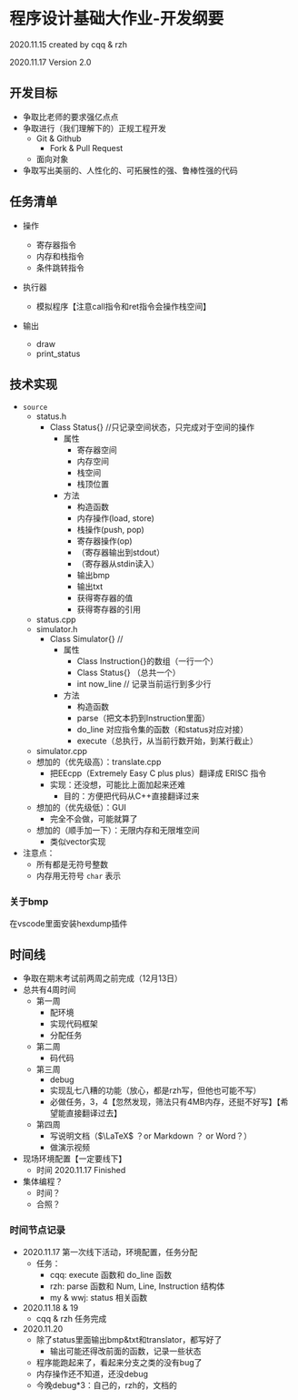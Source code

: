 # 程序设计基础大作业-开发纲要

2020.11.15 created by cqq & rzh

2020.11.17 Version 2.0

## 开发目标

+ 争取比老师的要求强亿点点
+ 争取进行（我们理解下的）正规工程开发
  + Git & Github
    + Fork & Pull Request
  + 面向对象
+ 争取写出美丽的、人性化的、可拓展性的强、鲁棒性强的代码

## 任务清单

+ 操作

  + 寄存器指令
  + 内存和栈指令
  + 条件跳转指令

+ 执行器

  + 模拟程序【注意call指令和ret指令会操作栈空间】

+ 输出

  + draw
  + print_status

## 技术实现

+ `source` 
  + status.h
    + Class Status{} //只记录空间状态，只完成对于空间的操作
      + 属性
        + 寄存器空间
        + 内存空间
        + 栈空间
        + 栈顶位置
      + 方法
        + 构造函数
        + 内存操作(load, store)
        + 栈操作(push, pop)
        + 寄存器操作(op)
        + （寄存器输出到stdout）
        + （寄存器从stdin读入）
        + 输出bmp
        + 输出txt
        + 获得寄存器的值
        + 获得寄存器的引用
  + status.cpp
  + simulator.h
    + Class Simulator{} // 
      + 属性
        + Class Instruction{}的数组（一行一个）
        + Class Status{} （总共一个）
        + int now_line // 记录当前运行到多少行
      + 方法
        + 构造函数
        + parse（把文本扔到Instruction里面）
        + do_line 对应指令集的函数（和status对应对接）
        + execute（总执行，从当前行数开始，到某行截止）
  + simulator.cpp
  + 想加的（优先级高）：translate.cpp
    + 把EEcpp（Extremely Easy C plus plus）翻译成 ERISC 指令
    + 实现：还没想，可能比上面加起来还难
      + 目的：方便把代码从C++直接翻译过来
  + 想加的（优先级低）：GUI
    + 完全不会做，可能就算了
  + 想加的（顺手加一下）：无限内存和无限堆空间
    + 类似vector实现
+ 注意点：
  + 所有都是无符号整数
  + 内存用无符号 `char` 表示

### 关于bmp

在vscode里面安装hexdump插件

## 时间线

+ 争取在期末考试前两周之前完成（12月13日）
+ 总共有4周时间
  + 第一周
    + 配环境
    + 实现代码框架
    + 分配任务
  + 第二周
    + 码代码
  + 第三周
    + debug
    + 实现乱七八糟的功能（放心，都是rzh写，但他也可能不写）
    + 必做任务，3，4【忽然发现，筛法只有4MB内存，还挺不好写】【希望能直接翻译过去】
  + 第四周
    + 写说明文档（$\LaTeX$ ？or Markdown ？ or Word？）
    + 做演示视频
+ 现场环境配置【一定要线下】
  + 时间 2020.11.17 Finished
+ 集体编程？
  + 时间？
  + 合照？

### 时间节点记录

+ 2020.11.17 第一次线下活动，环境配置，任务分配
  + 任务：
    + cqq: execute 函数和 do_line 函数
    + rzh: parse 函数和 Num, Line, Instruction 结构体
    + my & wwj: status 相关函数
+ 2020.11.18 & 19 
  + cqq & rzh 任务完成
+ 2020.11.20
  + 除了status里面输出bmp&txt和translator，都写好了
    + 输出可能还得改前面的函数，记录一些状态
  + 程序能跑起来了，看起来分支之类的没有bug了
  + 内存操作还不知道，还没debug
  + 今晚debug*3：自己的，rzh的，文档的